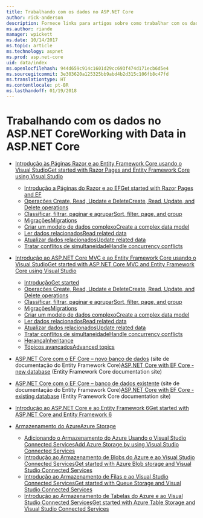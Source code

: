 ```yaml
---
title: Trabalhando com os dados no ASP.NET Core
author: rick-anderson
description: Fornece links para artigos sobre como trabalhar com os dados. Muitos usam o Entity Framework Core.
ms.author: riande
manager: wpickett
ms.date: 10/14/2017
ms.topic: article
ms.technology: aspnet
ms.prod: asp.net-core
uid: data/index
ms.openlocfilehash: 944d659c914c1601d29cc693f474d171ecb6d5e4
ms.sourcegitcommit: 3e303620a125325bb9abd4b2d315c106fb8c47fd
ms.translationtype: HT
ms.contentlocale: pt-BR
ms.lasthandoff: 01/19/2018
---
```

# <a name="working-with-data-in-aspnet-core"></a><span data-ttu-id="a7de8-104">Trabalhando com os dados no ASP.NET Core</span><span class="sxs-lookup"><span data-stu-id="a7de8-104">Working with Data in ASP.NET Core</span></span> 

* [<span data-ttu-id="a7de8-105">Introdução às Páginas Razor e ao Entity Framework Core usando o Visual Studio</span><span class="sxs-lookup"><span data-stu-id="a7de8-105">Get started with Razor Pages and Entity Framework Core using Visual Studio</span></span>](xref:data/ef-rp/index)

   * [<span data-ttu-id="a7de8-106">Introdução a Páginas do Razor e ao EF</span><span class="sxs-lookup"><span data-stu-id="a7de8-106">Get started with Razor Pages and EF</span></span>](xref:data/ef-rp/intro)
   * [<span data-ttu-id="a7de8-107">Operações Create, Read, Update e Delete</span><span class="sxs-lookup"><span data-stu-id="a7de8-107">Create, Read, Update, and Delete operations</span></span>](xref:data/ef-rp/crud)
   * [<span data-ttu-id="a7de8-108">Classificar, filtrar, paginar e agrupar</span><span class="sxs-lookup"><span data-stu-id="a7de8-108">Sort, filter, page, and group</span></span>](xref:data/ef-rp/sort-filter-page)
   * [<span data-ttu-id="a7de8-109">Migrações</span><span class="sxs-lookup"><span data-stu-id="a7de8-109">Migrations</span></span>](xref:data/ef-rp/migrations)
   * [<span data-ttu-id="a7de8-110">Criar um modelo de dados complexo</span><span class="sxs-lookup"><span data-stu-id="a7de8-110">Create a complex data model</span></span>](xref:data/ef-rp/complex-data-model)
   * [<span data-ttu-id="a7de8-111">Ler dados relacionados</span><span class="sxs-lookup"><span data-stu-id="a7de8-111">Read related data</span></span>](xref:data/ef-rp/read-related-data)
   * [<span data-ttu-id="a7de8-112">Atualizar dados relacionados</span><span class="sxs-lookup"><span data-stu-id="a7de8-112">Update related data</span></span>](xref:data/ef-rp/update-related-data)
   * [<span data-ttu-id="a7de8-113">Tratar conflitos de simultaneidade</span><span class="sxs-lookup"><span data-stu-id="a7de8-113">Handle concurrency conflicts</span></span>](xref:data/ef-rp/concurrency)

*   [<span data-ttu-id="a7de8-114">Introdução ao ASP.NET Core MVC e ao Entity Framework Core usando o Visual Studio</span><span class="sxs-lookup"><span data-stu-id="a7de8-114">Get started with ASP.NET Core MVC and Entity Framework Core using Visual Studio</span></span>](ef-mvc/index.md)
    *   [<span data-ttu-id="a7de8-115">Introdução</span><span class="sxs-lookup"><span data-stu-id="a7de8-115">Get started</span></span>](ef-mvc/intro.md)
    *   [<span data-ttu-id="a7de8-116">Operações Create, Read, Update e Delete</span><span class="sxs-lookup"><span data-stu-id="a7de8-116">Create, Read, Update, and Delete operations</span></span>](xref:data/ef-mvc/crud)
    *   [<span data-ttu-id="a7de8-117">Classificar, filtrar, paginar e agrupar</span><span class="sxs-lookup"><span data-stu-id="a7de8-117">Sort, filter, page, and group</span></span>](xref:data/ef-mvc/sort-filter-page)
    *   [<span data-ttu-id="a7de8-118">Migrações</span><span class="sxs-lookup"><span data-stu-id="a7de8-118">Migrations</span></span>](xref:data/ef-mvc/migrations)
    *   [<span data-ttu-id="a7de8-119">Criar um modelo de dados complexo</span><span class="sxs-lookup"><span data-stu-id="a7de8-119">Create a complex data model</span></span>](ef-mvc/complex-data-model.md)
    *   [<span data-ttu-id="a7de8-120">Ler dados relacionados</span><span class="sxs-lookup"><span data-stu-id="a7de8-120">Read related data</span></span>](ef-mvc/read-related-data.md)
    *   [<span data-ttu-id="a7de8-121">Atualizar dados relacionados</span><span class="sxs-lookup"><span data-stu-id="a7de8-121">Update related data</span></span>](ef-mvc/update-related-data.md)
    *   [<span data-ttu-id="a7de8-122">Tratar conflitos de simultaneidade</span><span class="sxs-lookup"><span data-stu-id="a7de8-122">Handle concurrency conflicts</span></span>](ef-mvc/concurrency.md)
    *   [<span data-ttu-id="a7de8-123">Herança</span><span class="sxs-lookup"><span data-stu-id="a7de8-123">Inheritance</span></span>](ef-mvc/inheritance.md)
    *   [<span data-ttu-id="a7de8-124">Tópicos avançados</span><span class="sxs-lookup"><span data-stu-id="a7de8-124">Advanced topics</span></span>](ef-mvc/advanced.md)
* <span data-ttu-id="a7de8-125">[ASP.NET Core com o EF Core – novo banco de dados](https://docs.microsoft.com/ef/core/get-started/aspnetcore/new-db) (site de documentação do Entity Framework Core)</span><span class="sxs-lookup"><span data-stu-id="a7de8-125">[ASP.NET Core with EF Core - new database](https://docs.microsoft.com/ef/core/get-started/aspnetcore/new-db) (Entity Framework Core documentation site)</span></span>
* <span data-ttu-id="a7de8-126">[ASP.NET Core com o EF Core – banco de dados existente](https://docs.microsoft.com/ef/core/get-started/aspnetcore/existing-db) (site de documentação do Entity Framework Core)</span><span class="sxs-lookup"><span data-stu-id="a7de8-126">[ASP.NET Core with EF Core - existing database](https://docs.microsoft.com/ef/core/get-started/aspnetcore/existing-db) (Entity Framework Core documentation site)</span></span>
*   [<span data-ttu-id="a7de8-127">Introdução ao ASP.NET Core e ao Entity Framework 6</span><span class="sxs-lookup"><span data-stu-id="a7de8-127">Get started with ASP.NET Core and Entity Framework 6</span></span>](entity-framework-6.md)
*   [<span data-ttu-id="a7de8-128">Armazenamento do Azure</span><span class="sxs-lookup"><span data-stu-id="a7de8-128">Azure Storage</span></span>](azure-storage/index.md)
    *   [<span data-ttu-id="a7de8-129">Adicionando o Armazenamento do Azure Usando o Visual Studio Connected Services</span><span class="sxs-lookup"><span data-stu-id="a7de8-129">Add Azure Storage by using Visual Studio Connected Services</span></span>](https://azure.microsoft.com/documentation/articles/vs-azure-tools-connected-services-storage/)
    *   [<span data-ttu-id="a7de8-130">Introdução ao Armazenamento de Blobs do Azure e ao Visual Studio Connected Services</span><span class="sxs-lookup"><span data-stu-id="a7de8-130">Get started with Azure Blob storage and Visual Studio Connected Services</span></span>](https://azure.microsoft.com/documentation/articles/vs-storage-aspnet5-getting-started-blobs/)
    *   [<span data-ttu-id="a7de8-131">Introdução ao Armazenamento de Filas e ao Visual Studio Connected Services</span><span class="sxs-lookup"><span data-stu-id="a7de8-131">Get started with Queue Storage and Visual Studio Connected Services</span></span>](https://azure.microsoft.com/documentation/articles/vs-storage-aspnet5-getting-started-queues/)
    *   [<span data-ttu-id="a7de8-132">Introdução ao Armazenamento de Tabelas do Azure e ao Visual Studio Connected Services</span><span class="sxs-lookup"><span data-stu-id="a7de8-132">Get started with Azure Table Storage and Visual Studio Connected Services</span></span>](https://azure.microsoft.com/documentation/articles/vs-storage-aspnet5-getting-started-tables/)

